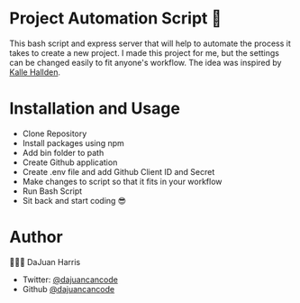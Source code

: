 # Project Automation Script 🚀

This bash script and express server that will help to automate the process it takes to create a new project. I made this project for me, but the settings can be changed easily to fit anyone's workflow. The idea was inspired by [Kalle Hallden](https://www.youtube.com/watch?v=7Y8Ppin12r4).

# Installation and Usage

- Clone Repository
- Install packages using npm
- Add bin folder to path
- Create Github application 
- Create .env file and add Github Client ID and Secret
- Make changes to script so that it fits in your workflow
- Run Bash Script
- Sit back and start coding 😎

# Author

👨🏽‍💻 DaJuan Harris

- Twitter: [@dajuancancode](https://twitter.com/DaJuanCanCode)
- Github [@dajuancancode](https://github.com/dajuancancode)
